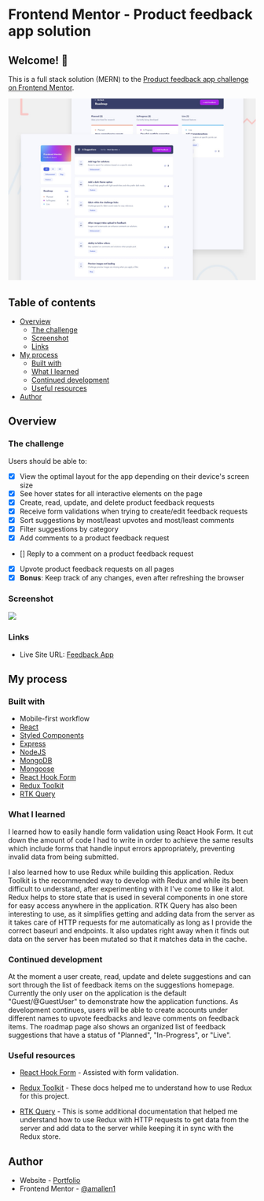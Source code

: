 # Frontend Mentor - Product feedback app solution

## Welcome! 👋

This is a full stack solution (MERN) to the [Product feedback app challenge on Frontend Mentor](https://www.frontendmentor.io/challenges/product-feedback-app-wbvUYqjR6).

![Design preview for the Product feedback app challenge](./preview.jpg)

## Table of contents

- [Overview](#overview)
  - [The challenge](#the-challenge)
  - [Screenshot](#screenshot)
  - [Links](#links)
- [My process](#my-process)
  - [Built with](#built-with)
  - [What I learned](#what-i-learned)
  - [Continued development](#continued-development)
  - [Useful resources](#useful-resources)
- [Author](#author)

## Overview

### The challenge

Users should be able to:

- [x] View the optimal layout for the app depending on their device's screen size
- [x] See hover states for all interactive elements on the page
- [x] Create, read, update, and delete product feedback requests
- [x] Receive form validations when trying to create/edit feedback requests
- [x] Sort suggestions by most/least upvotes and most/least comments
- [x] Filter suggestions by category
- [x] Add comments to a product feedback request
- [] Reply to a comment on a product feedback request
- [x] Upvote product feedback requests on all pages
- [x] **Bonus**: Keep track of any changes, even after refreshing the browser

### Screenshot

![](./screenshot.jpg)

### Links

- Live Site URL: [Feedback App](https://jovial-klepon-dc8a53.netlify.app/)

## My process

### Built with

- Mobile-first workflow
- [React](https://reactjs.org/)
- [Styled Components](https://styled-components.com/)
- [Express](https://expressjs.com/)
- [NodeJS](https://nodejs.dev/)
- [MongoDB](https://www.mongodb.com/)
- [Mongoose](https://mongoosejs.com/)
- [React Hook Form](https://react-hook-form.com/)
- [Redux Toolkit](https://redux-toolkit.js.org/)
- [RTK Query](https://redux-toolkit.js.org/rtk-query/overview)

### What I learned

I learned how to easily handle form validation using React Hook Form. It cut down the amount of code I had to write in order to achieve the same results which include forms that handle input errors appropriately, preventing invalid data from being submitted.

I also learned how to use Redux while building this application. Redux Toolkit is the recommended way to develop with Redux and while its been difficult to understand, after experimenting with it I've come to like it alot. Redux helps to store state that is used in several components in one store for easy access anywhere in the application. RTK Query has also been interesting to use, as it simplifies getting and adding data from the server as it takes care of HTTP requests for me automatically as long as I provide the correct baseurl and endpoints. It also updates right away when it finds out data on the server has been mutated so that it matches data in the cache.

### Continued development

 At the moment a user create, read, update and delete suggestions and can sort through the list of feedback items on the suggestions homepage. Currently the only user on the application is the default "Guest/@GuestUser" to demonstrate how the application functions. As development continues, users will be able to create accounts under different names to upvote feedbacks and leave comments on feedback items. The roadmap page also shows an organized list of feedback suggestions that have a status of "Planned", "In-Progress", or "Live".

### Useful resources

- [React Hook Form](https://react-hook-form.com/) - Assisted with form validation.

- [Redux Toolkit](https://redux-toolkit.js.org/introduction/getting-started) - These docs helped me to understand how to use Redux for this project.

- [RTK Query](https://redux-toolkit.js.org/tutorials/rtk-query) - This is some additional documentation that helped me understand how to use Redux with HTTP requests to get data from the server and add data to the server while keeping it in sync with the Redux store.

## Author

- Website - [Portfolio](https://www.aniyaallen.com/)
- Frontend Mentor - [@amallen1](https://www.frontendmentor.io/profile/amallen1)
